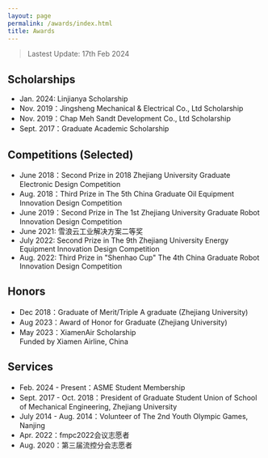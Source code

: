 ```yaml
---
layout: page
permalink: /awards/index.html
title: Awards
---
```


> Lastest Update: 17th Feb 2024 &nbsp;

## Scholarships

- Jan. 2024: Linjianya Scholarship
- Nov. 2019：Jingsheng Mechanical & Electrical Co., Ltd Scholarship
- Nov. 2019：Chap Meh Sandt Development Co., Ltd Scholarship 
- Sept. 2017：Graduate Academic Scholarship


## Competitions (Selected)

- June 2018：Second Prize in 2018 Zhejiang University Graduate Electronic Design Competition
- Aug. 2018：Third Prize in The 5th China Graduate Oil Equipment Innovation Design Competition
- June 2019：Second Prize in The 1st Zhejiang University Graduate Robot Innovation Design Competition
- June 2021: 雪浪云工业解决方案二等奖
- July 2022: Second Prize in The 9th Zhejiang University Energy Equipment Innovation Design Competition
- Aug. 2022: Third Prize in "Shenhao Cup" The 4th China Graduate Robot Innovation Design Competition


## Honors

- Dec 2018：Graduate of Merit/Triple A graduate (Zhejiang University) 
- Aug 2023：Award of Honor for Graduate (Zhejiang University) 
- May 2023：XiamenAir Scholarship<br>Funded by Xiamen Airline, China 


## Services

- Feb. 2024 - Present：ASME Student Membership
- Sept. 2017 - Oct. 2018：President of Graduate Student Union of School of Mechanical Engineering, Zhejiang University
- July 2014 - Aug. 2014：Volunteer of The 2nd Youth Olympic Games, Nanjing   
- Apr. 2022：fmpc2022会议志愿者
- Aug. 2020：第三届流控分会志愿者<br>
 
